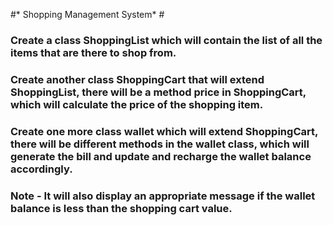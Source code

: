 #* Shopping Management System* #

### Create a class ShoppingList which will contain the list of all the items that are there to shop from.

### Create another class ShoppingCart that will extend ShoppingList, there will be a method price in ShoppingCart, which will calculate the price of the shopping item.

### Create one more class wallet which will extend ShoppingCart, there will be different methods in the wallet class, which will generate the bill and update and recharge the wallet  balance accordingly.

### Note - It will also display an appropriate message if the wallet balance is less than the shopping cart value.